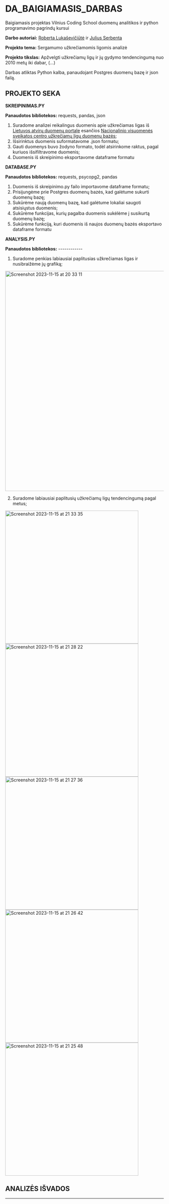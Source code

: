 # DA_BAIGIAMASIS_DARBAS

Baigiamasis projektas Vilnius Coding School duomenų analitikos ir python programavimo pagrindų kursui

**Darbo autoriai:** [Roberta Lukaševičiūtė](https://github.com/rchyvas) ir [Julius Serbenta](https://github.com/Julius0991)

**Projekto tema:** Sergamumo užkrečiamomis ligomis analizė

**Projekto tikslas:** Apžvelgti užkrečiamų ligų ir jų gydymo tendencingumą nuo 2010 metų iki dabar, (...)

Darbas atliktas Python kalba, panaudojant Postgres duomenų bazę ir json failą.

## PROJEKTO SEKA

**SKREIPINIMAS.PY**

**Panaudotos bibliotekos:** requests, pandas, json

1. Suradome analizei reikalingus duomenis apie užkrečiamas ligas iš [Lietuvos atvirų duomenų portale](https://data.gov.lt/datasets/1852/) esančios [Nacionalinio visuomenės sveikatos centro užkrečiamų ligų duomenų bazės](https://get.data.gov.lt/datasets/gov/nvsc/uzkreciamos_ligos/atvejai/Bendrieji);
2. Išsirinktus duomenis suformatavome .json formatu;
3. Gauti duomenys buvo žodyno formato, todėl atsirinkome raktus, pagal kuriuos išsifiltravome duomenis;
4. Duomenis iš skreipinimo eksportavome dataframe formatu

**DATABASE.PY**

**Panaudotos bibliotekos:** requests, psycopg2, pandas

1. Duomenis iš skreipinimo.py failo importavome dataframe formatu;
2. Prisijungėme prie Postgres duomenų bazės, kad galėtume sukurti duomenų bazę;
3. Sukūrėme naują duomenų bazę, kad galėtume lokaliai saugoti atsisiųstus duomenis;
4. Sukūrėme funkcijas, kurių pagalba duomenis sukėlėme į susikurtą duomenų bazę;
5. Sukūrėme funkciją, kuri duomenis iš naujos duomenų bazės eksportavo dataframe formatu

**ANALYSIS.PY**

**Panaudotos bibliotekos:** ------------

1. Suradome penkias labiausiai paplitusias užkrečiamas ligas ir nusibraižėme jų grafiką;

<img width="700" alt="Screenshot 2023-11-15 at 20 33 11" src="https://github.com/rchyvas/da_baigiamasis_darbas/assets/149396134/a96cc7be-333c-496d-bee5-877128fd04f5">

2. Suradome labiausiai paplitusių užkrečiamų ligų tendencingumą pagal metus;

<img width="423" alt="Screenshot 2023-11-15 at 21 33 35" src="https://github.com/rchyvas/da_baigiamasis_darbas/assets/149396134/a740bf3e-f05f-43b2-9c06-c9bceec50137">

<img width="423" alt="Screenshot 2023-11-15 at 21 28 22" src="https://github.com/rchyvas/da_baigiamasis_darbas/assets/149396134/49b5cfe7-7c7b-412c-857b-0ef34c41bda5">

<img width="423" alt="Screenshot 2023-11-15 at 21 27 36" src="https://github.com/rchyvas/da_baigiamasis_darbas/assets/149396134/3d2bc706-e58e-415f-ad4c-66397cbc3710">

<img width="423" alt="Screenshot 2023-11-15 at 21 26 42" src="https://github.com/rchyvas/da_baigiamasis_darbas/assets/149396134/58fc9a60-0847-4f6c-9904-5d200b43e5ae">

<img width="423" alt="Screenshot 2023-11-15 at 21 25 48" src="https://github.com/rchyvas/da_baigiamasis_darbas/assets/149396134/db244f14-079c-4d2e-b2b6-cc436b5cf674">



## ANALIZĖS IŠVADOS

-------------------
